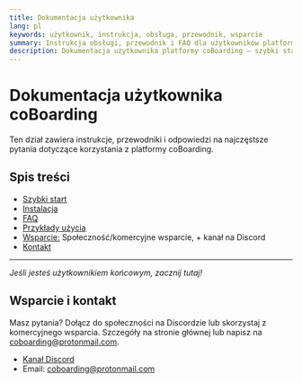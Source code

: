 ```yaml
---
title: Dokumentacja użytkownika
lang: pl
keywords: użytkownik, instrukcja, obsługa, przewodnik, wsparcie
summary: Instrukcja obsługi, przewodnik i FAQ dla użytkowników platformy coBoarding.
description: Dokumentacja użytkownika platformy coBoarding – szybki start, instalacja, FAQ, kontakt, przykłady użycia.
---
```


# Dokumentacja użytkownika coBoarding

Ten dział zawiera instrukcje, przewodniki i odpowiedzi na najczęstsze pytania dotyczące korzystania z platformy coBoarding.

## Spis treści
- [Szybki start](../quickstart.md)
- [Instalacja](../install.md)
- [FAQ](../faq.md)
- [Przykłady użycia](../examples.md)
- [Wsparcie:](#wsparcie-i-kontakt) Społeczność/komercyjne wsparcie, + kanał na Discord
- [Kontakt](#wsparcie-i-kontakt)

---

_Jeśli jesteś użytkownikiem końcowym, zacznij tutaj!_

## Wsparcie i kontakt

Masz pytania? Dołącz do społeczności na Discordzie lub skorzystaj z komercyjnego wsparcia. Szczegóły na stronie głównej lub napisz na coboarding@protonmail.com.

- [Kanał Discord](https://discord.gg/TwojLink)
- Email: coboarding@protonmail.com
